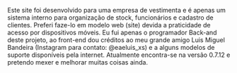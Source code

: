 Este site foi desenvolvido para uma empresa de vestimenta e é apenas um sistema interno para organização de stock, funcionários e cadastro de clientes. Preferi faze-lo em modelo web (site) devida a praticidade de acesso por dispositivos móveis. Eu fui apenas o programador Back-and deste projeto, ao front-end dou créditos ao meu grande amigo Luis Miguel Bandeira (Instagram para contato: @eaeluis_xs) e a alguns modelos de suporte disponíveis pela internet.
Atualmente encontra-se na versão 0.7.12 e pretendo mexer e melhorar muitas coisas ainda.
